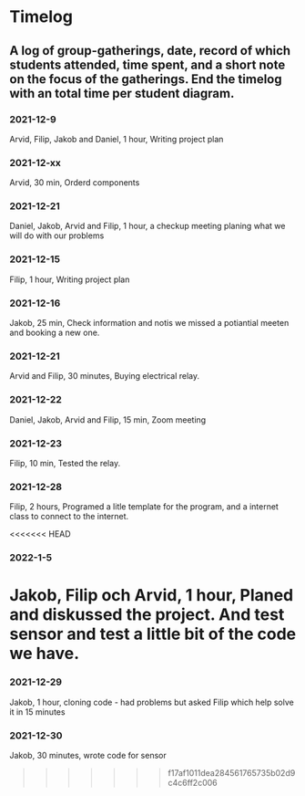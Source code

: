 # Timelog

## A log of group-gatherings, date, record of which students attended, time spent, and a short note on the focus of the gatherings. End the timelog with an total time per student diagram.

### 2021-12-9

Arvid, Filip, Jakob and Daniel, 1 hour, Writing project plan

### 2021-12-xx

Arvid, 30 min, Orderd components

### 2021-12-21

Daniel, Jakob, Arvid and Filip, 1 hour, a checkup meeting planing what we will do with our problems

### 2021-12-15

Filip, 1 hour, Writing project plan

### 2021-12-16

Jakob, 25 min, Check information and notis we missed a potiantial meeten and booking a new one.

### 2021-12-21

Arvid and Filip, 30 minutes, Buying electrical relay.

### 2021-12-22

Daniel, Jakob, Arvid and Filip, 15 min, Zoom meeting

### 2021-12-23

Filip, 10 min, Tested the relay.

### 2021-12-28

Filip, 2 hours, Programed a litle template for the program, and a internet class to connect to the internet.

<<<<<<< HEAD
### 2022-1-5

Jakob, Filip och Arvid, 1 hour, Planed and diskussed the project. And test sensor and test a little bit of the code we have.
=======
### 2021-12-29

Jakob, 1 hour, cloning code - had problems but asked Filip which help solve it in 15 minutes 

### 2021-12-30

Jakob, 30 minutes, wrote code for sensor

>>>>>>> f17af1011dea284561765735b02d9c4c6ff2c006
